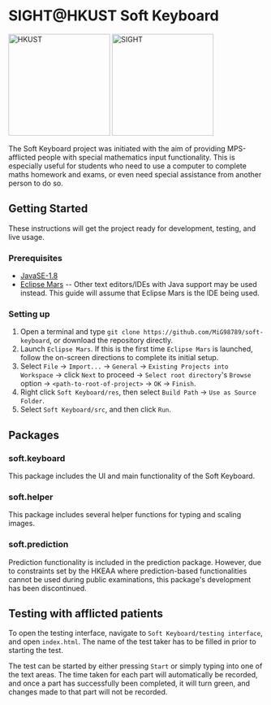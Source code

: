 # SIGHT@HKUST Soft Keyboard

<img src="https://upload.wikimedia.org/wikipedia/en/thumb/9/92/HKUST_Logo.svg/1280px-HKUST_Logo.svg.png" alt="HKUST" style="width: 200px;"/>
<img src="https://i.ytimg.com/vi/PHb-QNHsdcY/maxresdefault.jpg" alt="SIGHT" style="width: 200px;"/>


The Soft Keyboard project was initiated with the aim of providing MPS-afflicted people with special mathematics input functionality. This is especially useful for students who need to use a computer to complete maths homework and exams, or even need special assistance from another person to do so.

## Getting Started

These instructions will get the project ready for development, testing, and live usage.

### Prerequisites

* [JavaSE-1.8](http://www.oracle.com/technetwork/java/javase/downloads/jdk8-downloads-2133151.html)
* [Eclipse Mars](https://www.eclipse.org/mars/) -- Other text editors/IDEs with Java support may be used instead. This guide will assume that Eclipse Mars is the IDE being used.

### Setting up

1. Open a terminal and type `git clone https://github.com/MiG98789/soft-keyboard`, or download the repository directly.
2. Launch `Eclipse Mars`. If this is the first time `Eclipse Mars` is launched, follow the on-screen directions to complete its initial setup.
3. Select `File` -> `Import...` -> `General` -> `Existing Projects into Workspace` -> click `Next` to proceed -> `Select root directory`'s `Browse` option -> `<path-to-root-of-project>` -> `OK` -> `Finish`.
4. Right click `Soft Keyboard/res`, then select `Build Path` -> `Use as Source Folder`.
5. Select `Soft Keyboard/src`, and then click `Run`.

## Packages

### soft.keyboard

This package includes the UI and main functionality of the Soft Keyboard.

### soft.helper

This package includes several helper functions for typing and scaling images.

### soft.prediction
Prediction functionality is included in the prediction package. However, due to constraints set by the HKEAA where prediction-based functionalities cannot be used during public examinations, this package's development has been discontinued.

## Testing with afflicted patients

To open the testing interface, navigate to `Soft Keyboard/testing interface`, and open `index.html`. The name of the test taker has to be filled in prior to starting the test.

The test can be started by either pressing `Start` or simply typing into one of the text areas. The time taken for each part will automatically be recorded, and once a part has successfully been completed, it will turn green, and changes made to that part will not be recorded.